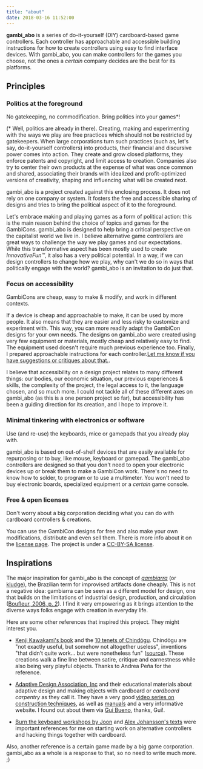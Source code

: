 ```yaml
---
title: "about"
date: 2018-03-16 11:52:00
---
```


**gambi_abo** is a series of do-it-yourself (DIY) cardboard-based game controllers. Each controller has approachable and accessible building instructions for how to create controllers using easy to find interface devices. With gambi_abo, you can make controllers for the games you choose, not the ones a *certain* company decides are the best for its platforms.

## Principles

### Politics at the foreground

<span class="lead">No gatekeeping, no commodification. Bring politics into your games*!</span>

(* Well, politics are already in there). Creating, making and experimenting with the ways we play are free practices which should not be restricted by gatekeepers. When large corporations turn such practices (such as, let's say, do-it-yourself controllers) into products, their financial and discursive power comes into action. They create and grow closed platforms, they enforce patents and copyright, and limit access to creation. Companies also try to center their own products at the expense of what was once common and shared, associating their brands with idealized and profit-optimized versions of creativity, shaping and influencing what will be created next.

gambi_abo is a project created against this enclosing process. It does not rely on one company or system. It fosters the free and accessible sharing of designs and tries to bring the political aspect of it to the foreground.

Let's embrace making and playing games as a form of political action: this is the main reason behind the choice of topics and games for the GambiCons. gambi_abo is designed to help bring a critical perspective on the capitalist world we live in. I believe alternative game controllers are great ways to challenge the way we play games and our expectations. While this transformative aspect has been mostly used to create *InnovativeFun™*, it also has a very political potential. In a way, if we can design controllers to change how we play, why can't we do so in ways that politically engage with the world? gambi_abo is an invitation to do just that.

### Focus on accessibility

<span class="lead">GambiCons are cheap, easy to make &  modify, and work in different contexts.</span>

If a device is cheap and approachable to make, it can be used by more people. It also means that they are easier and less risky to customize and experiment with. This way, you can more readily adapt the GambiCon designs for your own needs. The designs on gambi_abo were created using very few equipment or materials, mostly cheap and relatively easy to find. The equipment used doesn't require much previous experience too. Finally, I prepared approachable instructions for each controller.[Let me know if you have suggestions or critiques about that.](mailto:enricllagostera@gmail.com).

I believe that accessibility on a design project relates to many different things: our bodies, our economic situation, our previous experiences & skills, the complexity of the project, the legal access to it, the language chosen, and so much more. I could not tackle all of these different axes on gambi_abo (as this is a one person project so far), but accessibility has been a guiding direction for its creation, and I hope to improve it.

### Minimal tinkering with electronics or software

<span class="lead">Use (and re-use) the keyboards, mice or gamepads that you already play with.</span>

gambi_abo is based on out-of-shelf devices that are easily available for repurposing or to buy, like mouse, keyboard or gamepad. The gambi_abo controllers are designed so that you don't need to open your electronic devices up or break them to make a GambiCon work. There's no need to know how to solder, to program or to use a multimeter. You won't need to buy electronic boards, specialized equipment or a *certain* game console.

### Free & open licenses

<span class="lead">Don't worry about a big corporation deciding what you can do with cardboard controllers & creations.</span>

You can use the GambiCon designs for free and also make your own modifications, distribute and even sell them. There is more info about it on the [license page](../license/). The project is under a [CC-BY-SA license](http://creativecommons.org/licenses/by-sa/4.0/).

## Inspirations

The major inspiration for gambi_abo is the concept of [*gambiarra*](https://pt.wikipedia.org/wiki/Gambiarra) (or [kludge](https://en.wikipedia.org/wiki/Kludge)), the Brazilian term for improvised artifacts done cheaply. This is not a negative idea: gambiarra can be seen as a different model for design, one that builds on the limitations of industrial design, production, and circulation ([Boufleur, 2006, p. 2](http://www.teses.usp.br/teses/disponiveis/16/16134/tde-24042007-150223/en.php)). I find it very empowering as it brings attention to the diverse ways folks engage with creation in everyday life.

Here are some other references that inspired this project. They might interest you.

- [Kenji Kawakami's book](https://www.amazon.com/101-Unuseless-Japanese-Inventions-Chindogu/dp/0393313697) and the [10 tenets of Chindōgu](http://www.chindogu.com/?page_id=336). Chindōgu are "not exactly useful, but somehow not altogether useless", inventions "that didn’t quite work… but were nonetheless fun" ([source](http://www.chindogu.com/)). These creations walk a fine line between satire, critique and earnestness while also being very playful objects. Thanks to Andrea Peña for the reference.

- [Adaptive Design Association, Inc](http://www.adaptivedesign.org/) and their educational materials about adaptive design and making objects with cardboard or *cardboard carpentry* as they call it. They have a very good [video series on construction techniques](https://www.youtube.com/watch?v=U6IkGLectPk&list=PLMCLxiJRz0nXehXfpCoTwNpUVkvp9Cl-p), as well as [manuals](http://docs.wixstatic.com/ugd/534455_382732bbc2d241bb8433cdead118913b.pdf) and a very informative website. I found out about them via [Gui Bueno](https://github.com/guibueno), thanks, Gui!.

- [Burn the keyboard workshops by Joon](http://joon.be/portfolio/burn-the-keyboard/) and [Alex Johansson's texts](http://www.gamasutra.com/blogs/AlexJohansson/20150713/248410/Installation_Required__The_incredible_potential_of_custom_controllers.php)  were important references for me on starting work on alternative controllers and hacking things together with cardboard.

Also, another reference is a certain game made by a big game corporation. gambi_abo as a whole is a response to that, so no need to write much more. ;)

